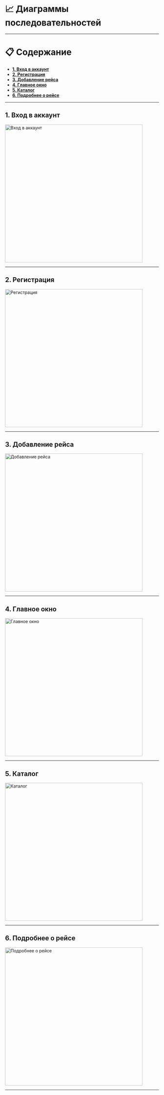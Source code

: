 # :chart_with_upwards_trend: __Диаграммы последовательностей__

___

# :clipboard: __Содержание__
- __[1. Вход в аккаунт](#1)__
- __[2. Регистрация](#2)__
- __[3. Добавление рейса](#3)__
- __[4. Главное окно](#4)__
- __[5. Каталог](#5)__
- __[6. Подробнее о рейсе](#6)__

___

## 1. Вход в аккаунт<a name="1"></a>

<img src="https://github.com/Alexrshut/LAB2_ZhTSRPO/blob/main/docs/diagrams/State/AuthStateDiagram.png" alt="Вход в аккаунт" width="450"/>

___

## 2. Регистрация<a name="2"></a>

<img src="https://github.com/Alexrshut/LAB2_ZhTSRPO/blob/main/docs/diagrams/State/RegStateDiagram.png" alt="Регистрация" width="450"/>

___

## 3. Добавление рейса<a name="3"></a>

<img src="https://github.com/Alexrshut/LAB2_ZhTSRPO/blob/main/docs/diagrams/State/AddStateDiagram.png" alt="Добавление рейса" width="450"/>

___

## 4. Главное окно<a name="4"></a>

<img src="https://github.com/Alexrshut/LAB2_ZhTSRPO/blob/main/docs/diagrams/State/MainStateDiagram.png" alt="Главное окно" width="450"/>

___

## 5. Каталог<a name="5"></a>

<img src="https://github.com/Alexrshut/LAB2_ZhTSRPO/blob/main/docs/diagrams/State/RezStateDiagram.png" alt="Каталог" width="450"/>

___

## 6. Подробнее о рейсе<a name="6"></a>

<img src="https://github.com/Alexrshut/LAB2_ZhTSRPO/blob/main/docs/diagrams/State/PodStateDiagram.png" alt="Подробнее о рейсе" width="450"/>

___
